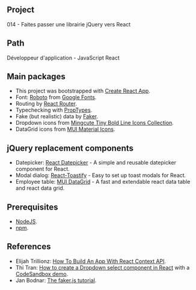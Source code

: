 ## Project
014 - Faites passer une librairie jQuery vers React

## Path 
Développeur d'application - JavaScript React

## Main packages
- This project was bootstrapped with [Create React App](https://github.com/facebook/create-react-app).
- Font: [Roboto](https://fonts.google.com/specimen/Roboto) from [Google Fonts](https://fonts.google.com/). 
- Routing by [React Router](https://reactrouter.com/en/main).
- Typechecking with [PropTypes](https://reactjs.org/docs/typechecking-with-proptypes.html).
- Fake (but realistic) data by [Faker](https://fakerjs.dev/).
- Dropdown icons from [Mingcute Tiny Bold Line Icons Collection](https://www.svgrepo.com/collection/mingcute-tiny-bold-line-icons/).
- DataGrid icons from [MUI Material Icons](https://mui.com/material-ui/material-icons/).

## jQuery replacement components
- Datepicker: [React Datepicker](https://reactdatepicker.com/) - A simple and reusable datepicker component for React.
- Modal dialog: [React-Toastify](https://fkhadra.github.io/react-toastify/introduction) - Easy to set up toast modals for React.
- Employee table: [MUI DataGrid](https://mui.com/x/react-data-grid/) - A fast and extendable react data table and react data grid.

## Prerequisites
- [NodeJS](https://nodejs.org/en/).
- [npm](https://www.npmjs.com/).

## References
- Elijah Trillionz: [How To Build An App With React Context API](https://dev.to/elijahtrillionz/how-to-build-an-app-with-react-context-api-512e).
- Thi Tran: [How to create a Dropdown select component in React](https://medium.com/tinyso/how-to-create-a-dropdown-select-component-in-react-bf85df53e206) with a [CodeSandbox demo](https://codesandbox.io/s/react-custom-dropdown-select-demo-tlrmkv?from-embed=&file=/src/Dropdown.js).
- Jan Bodnar: [The faker.js tutorial](https://zetcode.com/javascript/fakerjs/).
